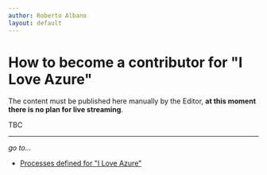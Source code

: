 ```yaml
---
author: Roberto Albano
layout: default
---
```

# How to become a contributor for "I Love Azure"

The content must be published here manually by the Editor, **at this moment there is no plan for live streaming**.

TBC

---
*go to...*

- [Processes defined for "I Love Azure"](processes.html)
